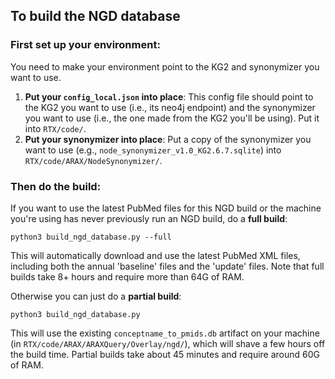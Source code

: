## To build the NGD database

### First set up your environment:

You need to make your environment point to the KG2 and synonymizer you want to use.

1. **Put your `config_local.json` into place**: This config file should point to the KG2 you want to use (i.e., its neo4j endpoint) and the synonymizer you want to use (i.e., the one made from the KG2 you'll be using). Put it into `RTX/code/`.
1. **Put your synonymizer into place**: Put a copy of the synonymizer you want to use (e.g., `node_synonymizer_v1.0_KG2.6.7.sqlite`) into `RTX/code/ARAX/NodeSynonymizer/`.

### Then do the build:

If you want to use the latest PubMed files for this NGD build or the machine you're using has never previously 
run an NGD build, do a **full build**:
```
python3 build_ngd_database.py --full
```
This will automatically download and use the latest PubMed XML files, including both the annual 'baseline' files and 
the 'update' files. Note that full builds take 8+ hours and require more than 64G of RAM.

Otherwise you can just do a **partial build**:
```
python3 build_ngd_database.py
```
This will use the existing `conceptname_to_pmids.db` artifact on your machine 
(in `RTX/code/ARAX/ARAXQuery/Overlay/ngd/`), which will shave a few hours off the build time. Partial builds take 
about 45 minutes and require around 60G of RAM.
